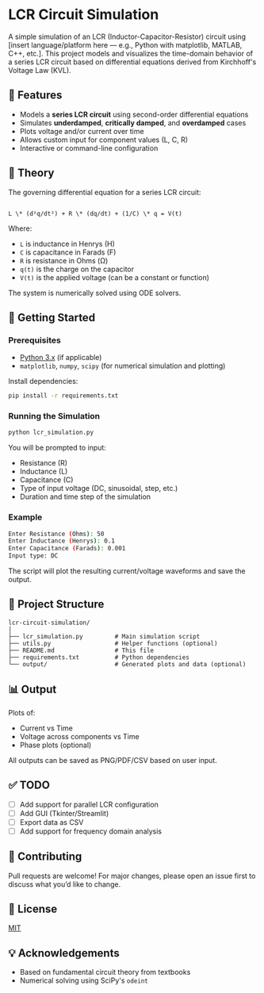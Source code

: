 # LCR Circuit Simulation

A simple simulation of an LCR (Inductor-Capacitor-Resistor) circuit using [insert language/platform here — e.g., Python with matplotlib, MATLAB, C++, etc.]. This project models and visualizes the time-domain behavior of a series LCR circuit based on differential equations derived from Kirchhoff's Voltage Law (KVL).

## 📘 Features

- Models a **series LCR circuit** using second-order differential equations
- Simulates **underdamped**, **critically damped**, and **overdamped** cases
- Plots voltage and/or current over time
- Allows custom input for component values (L, C, R)
- Interactive or command-line configuration

## 🧪 Theory

The governing differential equation for a series LCR circuit:
```

L \* (d²q/dt²) + R \* (dq/dt) + (1/C) \* q = V(t)

````

Where:
- `L` is inductance in Henrys (H)
- `C` is capacitance in Farads (F)
- `R` is resistance in Ohms (Ω)
- `q(t)` is the charge on the capacitor
- `V(t)` is the applied voltage (can be a constant or function)

The system is numerically solved using ODE solvers.

## 🚀 Getting Started

### Prerequisites

- [Python 3.x](https://www.python.org/downloads/) (if applicable)
- `matplotlib`, `numpy`, `scipy` (for numerical simulation and plotting)

Install dependencies:

```bash
pip install -r requirements.txt
````

### Running the Simulation

```bash
python lcr_simulation.py
```

You will be prompted to input:

* Resistance (R)
* Inductance (L)
* Capacitance (C)
* Type of input voltage (DC, sinusoidal, step, etc.)
* Duration and time step of the simulation

### Example

```bash
Enter Resistance (Ohms): 50
Enter Inductance (Henrys): 0.1
Enter Capacitance (Farads): 0.001
Input type: DC
```

The script will plot the resulting current/voltage waveforms and save the output.

## 📂 Project Structure

```
lcr-circuit-simulation/
│
├── lcr_simulation.py         # Main simulation script
├── utils.py                  # Helper functions (optional)
├── README.md                 # This file
├── requirements.txt          # Python dependencies
└── output/                   # Generated plots and data (optional)
```

## 📊 Output

Plots of:

* Current vs Time
* Voltage across components vs Time
* Phase plots (optional)

All outputs can be saved as PNG/PDF/CSV based on user input.

## ✅ TODO

* [ ] Add support for parallel LCR configuration
* [ ] Add GUI (Tkinter/Streamlit)
* [ ] Export data as CSV
* [ ] Add support for frequency domain analysis

## 🤝 Contributing

Pull requests are welcome! For major changes, please open an issue first to discuss what you’d like to change.

## 📄 License

[MIT](LICENSE)

## 💡 Acknowledgements

* Based on fundamental circuit theory from textbooks
* Numerical solving using SciPy's `odeint`

